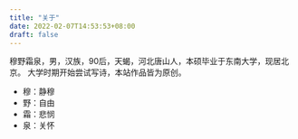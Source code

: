 ```yaml
---
title: "关于"
date: 2022-02-07T14:53:53+08:00
draft: false
---
```

穆野霜泉，男，汉族，90后，天蝎，河北唐山人，本硕毕业于东南大学，现居北京。
大学时期开始尝试写诗，本站作品皆为原创。

* 穆：静穆
* 野：自由
* 霜：悲悯
* 泉：关怀

